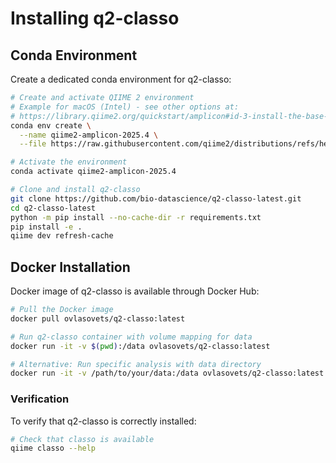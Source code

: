 # Installing q2-classo

## Conda Environment

Create a dedicated conda environment for q2-classo:

```bash
# Create and activate QIIME 2 environment
# Example for macOS (Intel) - see other options at:
# https://library.qiime2.org/quickstart/amplicon#id-3-install-the-base-distributions-conda-environment
conda env create \
  --name qiime2-amplicon-2025.4 \
  --file https://raw.githubusercontent.com/qiime2/distributions/refs/heads/dev/2025.4/amplicon/released/qiime2-amplicon-macos-latest-conda.yml

# Activate the environment
conda activate qiime2-amplicon-2025.4

# Clone and install q2-classo
git clone https://github.com/bio-datascience/q2-classo-latest.git
cd q2-classo-latest
python -m pip install --no-cache-dir -r requirements.txt
pip install -e .
qiime dev refresh-cache
```

## Docker Installation

Docker image of q2-classo is available through Docker Hub:

```bash
# Pull the Docker image
docker pull ovlasovets/q2-classo:latest

# Run q2-classo container with volume mapping for data
docker run -it -v $(pwd):/data ovlasovets/q2-classo:latest

# Alternative: Run specific analysis with data directory
docker run -it -v /path/to/your/data:/data ovlasovets/q2-classo:latest qiime classo --help
```

### Verification

To verify that q2-classo is correctly installed:

```bash
# Check that classo is available
qiime classo --help
```